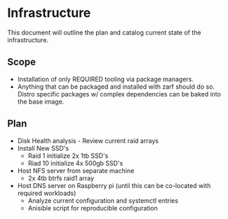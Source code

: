 # Infrastructure

This document will outline the plan and catalog current state of the infrastructure.

## Scope
- Installation of only REQUIRED tooling via package managers.
- Anything that can be packaged and installed with zarf should do so. Distro specific packages w/ complex dependencies can be baked into the base image.

## Plan

- Disk Health analysis - Review current raid arrays
- Install New SSD's
    - Raid 1 initialize 2x 1tb SSD's
    - Riad 10 initialize 4x 500gb SSD's
- Host NFS server from separate machine
    - 2x 4tb btrfs raid1 array
- Host DNS server on Raspberry pi (until this can be co-located with required workloads)
    - Analyze current configuration and systemctl entries
    - Anisible script for reproducible configuration
